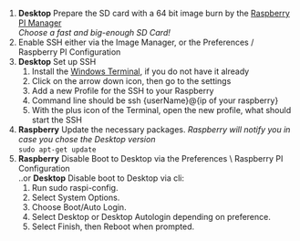 ﻿1. **Desktop** Prepare the SD card with a 64 bit image burn by the [Raspberry PI Manager](https://www.raspberrypi.com/software/) \
_Choose a fast and big-enough SD Card!_
2. Enable SSH either via the Image Manager, or the Preferences / Raspberry PI Configuration
3. **Desktop** Set up SSH
   1. Install the [Windows Terminal](https://apps.microsoft.com/store/detail/windows-terminal/9N0DX20HK701), if you do not have it already
   2. Click on the arrow down icon, then go to the settings
   3. Add a new Profile for the SSH to your Raspberry
   4. Command line should be ssh {userName}@{ip of your raspberry}
   5. With the plus icon of the Terminal, open the new profile, what should start the SSH
4. **Raspberry** Update the necessary packages. _Raspberry will notify you in case you chose the Desktop version_ \
```sudo apt-get update```
5. **Raspberry** Disable Boot to Desktop via the Preferences \ Raspberry PI Configuration \
..or **Desktop** Disable boot to Desktop via cli:
   1. Run sudo raspi-config. 
   2. Select System Options.
   3. Choose Boot/Auto Login.
   4. Select Desktop or Desktop Autologin depending on preference.
   5. Select Finish, then Reboot when prompted.

